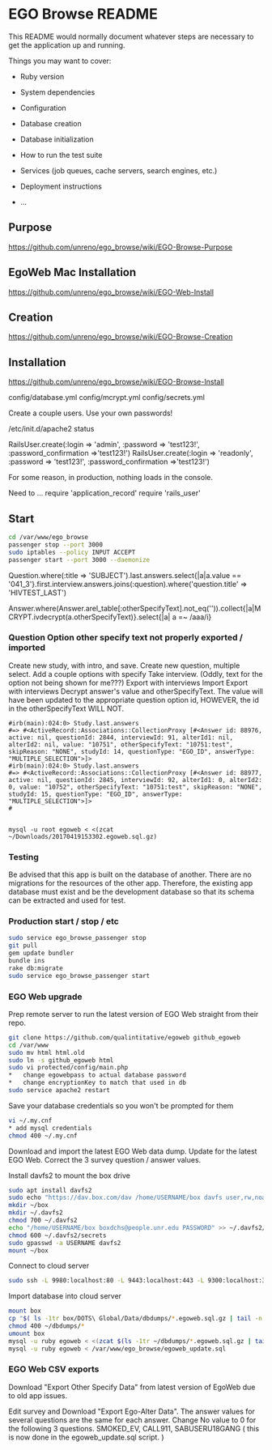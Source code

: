 # EGO Browse README

This README would normally document whatever steps are necessary to get the
application up and running.

Things you may want to cover:

* Ruby version

* System dependencies

* Configuration

* Database creation

* Database initialization

* How to run the test suite

* Services (job queues, cache servers, search engines, etc.)

* Deployment instructions

* ...



##	Purpose

https://github.com/unreno/ego_browse/wiki/EGO-Browse-Purpose

##	EgoWeb Mac Installation

https://github.com/unreno/ego_browse/wiki/EGO-Web-Install

##	Creation

https://github.com/unreno/ego_browse/wiki/EGO-Browse-Creation

##	Installation

https://github.com/unreno/ego_browse/wiki/EGO-Browse-Install



config/database.yml
config/mcrypt.yml
config/secrets.yml


Create a couple users. Use your own passwords!

/etc/init.d/apache2 status

RailsUser.create(:login => 'admin', :password => 'test123!', :password_confirmation =>'test123!')
RailsUser.create(:login => 'readonly', :password => 'test123!', :password_confirmation =>'test123!')

For some reason, in production, nothing loads in the console.

Need to ...
require 'application_record'
require 'rails_user'





##	Start

```BASH
cd /var/www/ego_browse
passenger stop --port 3000
sudo iptables --policy INPUT ACCEPT
passenger start --port 3000 --daemonize
```


 Question.where(:title => 'SUBJECT').last.answers.select{|a|a.value == '041_3'}.first.interview.answers.joins(:question).where('question.title' => 'HIVTEST_LAST')


Answer.where(Answer.arel_table[:otherSpecifyText].not_eq('')).collect{|a|MCRYPT.ivdecrypt(a.otherSpecifyText)}.select{|a| a =~ /aaa/i}





###	Question Option other specify text not properly exported / imported

Create new study, with intro, and save.
Create new question, multiple select.
Add a couple options with specify
Take interview. (Oddly, text for the option not being shown for me???)
Export with interviews
Import
Export with interviews
Decrypt answer's value and otherSpecifyText.
The value will have been updated to the appropriate question option id,
HOWEVER, the id in the otherSpecifyText WILL NOT.

```
#irb(main):024:0> Study.last.answers
#=> #<ActiveRecord::Associations::CollectionProxy [#<Answer id: 88976, active: nil, questionId: 2844, interviewId: 91, alterId1: nil, alterId2: nil, value: "10751", otherSpecifyText: "10751:test", skipReason: "NONE", studyId: 14, questionType: "EGO_ID", answerType: "MULTIPLE_SELECTION">]>
#irb(main):024:0> Study.last.answers
#=> #<ActiveRecord::Associations::CollectionProxy [#<Answer id: 88977, active: nil, questionId: 2845, interviewId: 92, alterId1: 0, alterId2: 0, value: "10752", otherSpecifyText: "10751:test", skipReason: "NONE", studyId: 15, questionType: "EGO_ID", answerType: "MULTIPLE_SELECTION">]>
#


mysql -u root egoweb < <(zcat ~/Downloads/20170419153302.egoweb.sql.gz)
```



###	Testing

Be advised that this app is built on the database of another.
There are no migrations for the resources of the other app.
Therefore, the existing app database must exist and be
the development database so that its schema can be extracted
and used for test.




###	Production start / stop / etc


```BASH
sudo service ego_browse_passenger stop
git pull
gem update bundler
bundle ins
rake db:migrate
sudo service ego_browse_passenger start
```






###	EGO Web upgrade

Prep remote server to run the latest version of EGO Web straight from their repo.
```BASH
git clone https://github.com/qualintitative/egoweb github_egoweb
cd /var/www
sudo mv html html.old
sudo ln -s github_egoweb html
sudo vi protected/config/main.php	
*	change egowebpass to actual database password
*	change encryptionKey to match that used in db
sudo service apache2 restart
```

Save your database credentials so you won't be prompted for them
```BASH
vi ~/.my.cnf
* add mysql credentials
chmod 400 ~/.my.cnf
```

Download and import the latest EGO Web data dump.
Update for the latest EGO Web.
Correct the 3 survey question / answer values.


Install davfs2 to mount the box drive
```BASH
sudo apt install davfs2
sudo echo "https://dav.box.com/dav /home/USERNAME/box davfs user,rw,noauto 0 0" >> /etc/fstab
mkdir ~/box
mkdir ~/.davfs2
chmod 700 ~/.davfs2
echo "/home/USERNAME/box boxdchs@people.unr.edu PASSWORD" >> ~/.davfs2/secrets
chmod 600 ~/.davfs2/secrets 
sudo gpasswd -a USERNAME davfs2
mount ~/box
```


Connect to cloud server
```BASH
sudo ssh -L 9980:localhost:80 -L 9443:localhost:443 -L 9300:localhost:3000 -L 9344:localhost:3443  -i /Users/jakewendt/.ssh/id_rsa jakewendt@ego.acs.unr.edu
```

Import database into cloud server

```BASH
mount box
cp "$( ls -1tr box/DOTS\ Global/Data/dbdumps/*.egoweb.sql.gz | tail -n 1 )" ~/dbdumps/
chmod 400 ~/dbdumps/*
umount box
mysql -u ruby egoweb < <(zcat $(ls -1tr ~/dbdumps/*.egoweb.sql.gz | tail -n 1 ) )
mysql -u ruby egoweb < /var/www/ego_browse/egoweb_update.sql
```


###	EGO Web CSV exports

Download "Export Other Specify Data" from latest version of EgoWeb due to old app issues.

Edit survey and Download "Export Ego-Alter Data".
The answer values for several questions are the same for each answer.
Change No value to 0 for the following 3 questions.
SMOKED_EV, CALL911, SABUSERU18GANG
( this is now done in the egoweb_update.sql script. )




